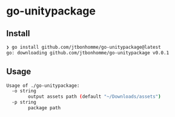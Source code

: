 # go-unitypackage

## Install

```sh
❯ go install github.com/jtbonhomme/go-unitypackage@latest
go: downloading github.com/jtbonhomme/go-unitypackage v0.0.1
```

## Usage

```sh
Usage of ./go-unitypackage:
  -o string
        output assets path (default "~/Downloads/assets")
  -p string
        package path
```
